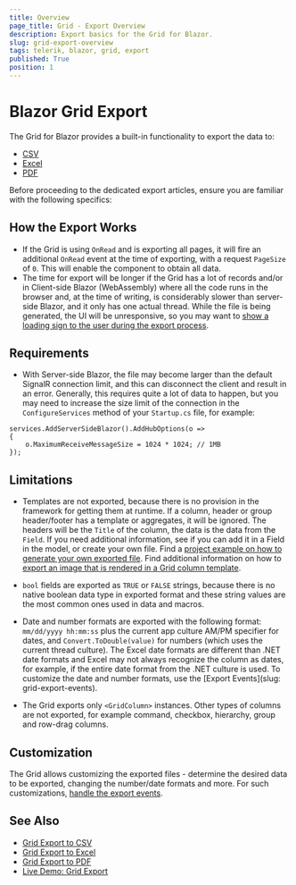 ```yaml
---
title: Overview
page_title: Grid - Export Overview
description: Export basics for the Grid for Blazor.
slug: grid-export-overview
tags: telerik, blazor, grid, export
published: True
position: 1
---
```


# Blazor Grid Export

The Grid for Blazor provides a built-in functionality to export the data to:
* [CSV](slug:grid-export-csv)
* [Excel](slug:grid-export-excel)
* [PDF](slug:grid-export-pdf)

Before proceeding to the dedicated export articles, ensure you are familiar with the following specifics:

## How the Export Works

* If the Grid is using `OnRead` and is exporting all pages, it will fire an additional `OnRead` event at the time of exporting, with a request `PageSize` of `0`. This will enable the component to obtain all data.
* The time for export will be longer if the Grid has a lot of records and/or in Client-side Blazor (WebAssembly) where all the code runs in the browser and, at the time of writing, is considerably slower than server-side Blazor, and it only has one actual thread. While the file is being generated, the UI will be unresponsive, so you may want to [show a loading sign to the user during the export process](slug:grid-kb-show-loader-while-exporting).

## Requirements

* With Server-side Blazor, the file may become larger than the default SignalR connection limit, and this can disconnect the client and result in an error. Generally, this requires quite a lot of data to happen, but you may need to increase the size limit of the connection in the `ConfigureServices` method of your `Startup.cs` file, for example:

````C#.skip-repl
services.AddServerSideBlazor().AddHubOptions(o =>
{
    o.MaximumReceiveMessageSize = 1024 * 1024; // 1MB
});
````

## Limitations

* Templates are not exported, because there is no provision in the framework for getting them at runtime. If a column, header or group header/footer has a template or aggregates, it will be ignored. The headers will be the `Title` of the column, the data is the data from the `Field`. If you need additional information, see if you can add it in a Field in the model, or create your own file. Find a <a href="https://feedback.telerik.com/blazor/1485764-customize-the-Pdf-file-before-it-gets-to-the-client" target="_blank">project example on how to generate your own exported file</a>. Find additional information on how to [export an image that is rendered in a Grid column template](slug:grid-export-image-column-excel).

* `bool` fields are exported as `TRUE` or `FALSE` strings, because there is no native boolean data type in exported format and these string values are the most common ones used in data and macros.

* Date and number formats are exported with the following format: `mm/dd/yyyy hh:mm:ss` plus the current app culture AM/PM specifier for dates, and `Convert.ToDouble(value)` for numbers (which uses the current thread culture). The Excel date formats are different than .NET date formats and Excel may not always recognize the column as dates, for example, if the entire date format from the .NET culture is used. To customize the date and number formats, use the [Export Events](slug: grid-export-events).

* The Grid exports only `<GridColumn>` instances. Other types of columns are not exported, for example command, checkbox, hierarchy, group and row-drag columns.

## Customization

The Grid allows customizing the exported files - determine the desired data to be exported, changing the number/date formats and more. For such customizations, [handle the export events](slug:grid-export-events).

## See Also

* [Grid Export to CSV](slug:grid-export-csv)
* [Grid Export to Excel](slug:grid-export-excel)
* [Grid Export to PDF](slug:grid-export-pdf)
* [Live Demo: Grid Export](https://demos.telerik.com/blazor-ui/grid/export)
